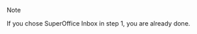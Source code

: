 <!-- markdownlint-disable-file MD041 -->
> [!NOTE]
> If you chose SuperOffice Inbox in step 1, you are already done.
